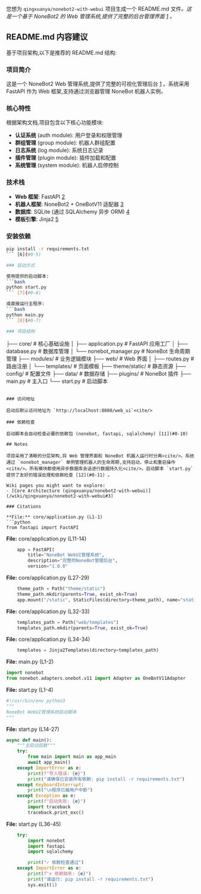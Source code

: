 您想为 `qingxuanya/nonebot2-with-webui` 项目生成一个 README.md 文件<cite/>。这是一个基于 NoneBot2 的 Web 管理系统,提供了完整的后台管理界面 [1](#0-0) 。

## README.md 内容建议

基于项目架构,以下是推荐的 README.md 结构:

### 项目简介

这是一个 NoneBot2 Web 管理系统,提供了完整的可视化管理后台 [1](#0-0) 。系统采用 FastAPI 作为 Web 框架,支持通过浏览器管理 NoneBot 机器人实例<cite/>。

### 核心特性

根据架构文档,项目包含以下核心功能模块:
- **认证系统** (auth module): 用户登录和权限管理<cite/>
- **群组管理** (group module): 机器人群组配置<cite/>
- **日志系统** (log module): 系统日志记录<cite/>
- **插件管理** (plugin module): 插件加载和配置<cite/>
- **系统管理** (system module): 机器人启停控制<cite/>

### 技术栈

- **Web 框架**: FastAPI [2](#0-1) 
- **机器人框架**: NoneBot2 + OneBotV11 适配器 [3](#0-2) 
- **数据库**: SQLite (通过 SQLAlchemy 异步 ORM) [4](#0-3) 
- **模板引擎**: Jinja2 [5](#0-4) 

### 安装依赖

```bash
pip install -r requirements.txt
``` [6](#0-5) 

### 启动方式

使用提供的启动脚本:
```bash
python start.py
``` [7](#0-6) 

或直接运行主程序:
```bash
python main.py
``` [8](#0-7) 

### 项目结构

```
├── core/              # 核心基础设施
│   ├── application.py # FastAPI 应用工厂
│   ├── database.py    # 数据库管理
│   └── nonebot_manager.py # NoneBot 生命周期管理
├── modules/           # 业务逻辑模块
├── web/              # Web 界面
│   ├── routes.py     # 路由注册
│   └── templates/    # 页面模板
├── theme/static/     # 静态资源
├── config/           # 配置文件
├── data/             # 数据存储
├── plugins/          # NoneBot 插件
├── main.py           # 主入口
└── start.py          # 启动脚本
``` [9](#0-8) [10](#0-9) 

### 访问地址

启动后默认访问地址为 `http://localhost:8080/web_ui`<cite/>

### 依赖检查

启动脚本会自动检查必要的依赖包 (nonebot, fastapi, sqlalchemy) [11](#0-10) 

## Notes

项目采用了清晰的分层架构,将 Web 管理界面和 NoneBot 机器人运行时分离<cite/>。系统通过 `nonebot_manager` 单例管理机器人的生命周期,支持启动、停止和重启操作<cite/>。所有模块都使用异步数据库会话进行数据持久化<cite/>。启动脚本 `start.py` 提供了友好的错误处理和依赖检查 [12](#0-11) 。

Wiki pages you might want to explore:
- [Core Architecture (qingxuanya/nonebot2-with-webui)](/wiki/qingxuanya/nonebot2-with-webui#3)

### Citations

**File:** core/application.py (L1-1)
```python
from fastapi import FastAPI
```

**File:** core/application.py (L11-14)
```python
    app = FastAPI(
        title="NoneBot WebUI管理系统",
        description="完整的NoneBot管理后台",
        version="1.0.0"
```

**File:** core/application.py (L27-29)
```python
    theme_path = Path("theme/static")
    theme_path.mkdir(parents=True, exist_ok=True)
    app.mount("/static", StaticFiles(directory=theme_path), name="static")
```

**File:** core/application.py (L32-33)
```python
    templates_path = Path("web/templates")
    templates_path.mkdir(parents=True, exist_ok=True)
```

**File:** core/application.py (L34-34)
```python
    templates = Jinja2Templates(directory=templates_path)
```

**File:** main.py (L1-2)
```python
import nonebot
from nonebot.adapters.onebot.v11 import Adapter as OneBotV11Adapter
```

**File:** start.py (L1-4)
```python
#!/usr/bin/env python3
"""
NoneBot WebUI管理系统启动脚本
"""
```

**File:** start.py (L14-27)
```python
async def main():
    """主启动函数"""
    try:
        from main import main as app_main
        await app_main()
    except ImportError as e:
        print(f"导入错误: {e}")
        print("请确保已安装所有依赖: pip install -r requirements.txt")
    except KeyboardInterrupt:
        print("\n程序已被用户中断")
    except Exception as e:
        print(f"启动失败: {e}")
        import traceback
        traceback.print_exc()
```

**File:** start.py (L36-45)
```python
    try:
        import nonebot
        import fastapi
        import sqlalchemy

        print("✓ 依赖检查通过")
    except ImportError as e:
        print(f"✗ 依赖缺失: {e}")
        print("请运行: pip install -r requirements.txt")
        sys.exit(1)
```
